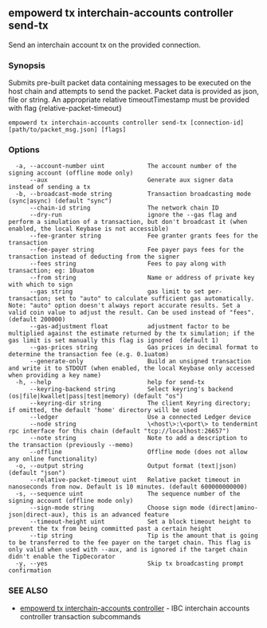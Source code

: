 ## empowerd tx interchain-accounts controller send-tx

Send an interchain account tx on the provided connection.

### Synopsis

Submits pre-built packet data containing messages to be executed on the host chain 
and attempts to send the packet. Packet data is provided as json, file or string. An 
appropriate relative timeoutTimestamp must be provided with flag {relative-packet-timeout}

```
empowerd tx interchain-accounts controller send-tx [connection-id] [path/to/packet_msg.json] [flags]
```

### Options

```
  -a, --account-number uint            The account number of the signing account (offline mode only)
      --aux                            Generate aux signer data instead of sending a tx
  -b, --broadcast-mode string          Transaction broadcasting mode (sync|async) (default "sync")
      --chain-id string                The network chain ID
      --dry-run                        ignore the --gas flag and perform a simulation of a transaction, but don't broadcast it (when enabled, the local Keybase is not accessible)
      --fee-granter string             Fee granter grants fees for the transaction
      --fee-payer string               Fee payer pays fees for the transaction instead of deducting from the signer
      --fees string                    Fees to pay along with transaction; eg: 10uatom
      --from string                    Name or address of private key with which to sign
      --gas string                     gas limit to set per-transaction; set to "auto" to calculate sufficient gas automatically. Note: "auto" option doesn't always report accurate results. Set a valid coin value to adjust the result. Can be used instead of "fees". (default 200000)
      --gas-adjustment float           adjustment factor to be multiplied against the estimate returned by the tx simulation; if the gas limit is set manually this flag is ignored  (default 1)
      --gas-prices string              Gas prices in decimal format to determine the transaction fee (e.g. 0.1uatom)
      --generate-only                  Build an unsigned transaction and write it to STDOUT (when enabled, the local Keybase only accessed when providing a key name)
  -h, --help                           help for send-tx
      --keyring-backend string         Select keyring's backend (os|file|kwallet|pass|test|memory) (default "os")
      --keyring-dir string             The client Keyring directory; if omitted, the default 'home' directory will be used
      --ledger                         Use a connected Ledger device
      --node string                    \<host\>:\<port\> to tendermint rpc interface for this chain (default "tcp://localhost:26657")
      --note string                    Note to add a description to the transaction (previously --memo)
      --offline                        Offline mode (does not allow any online functionality)
  -o, --output string                  Output format (text|json) (default "json")
      --relative-packet-timeout uint   Relative packet timeout in nanoseconds from now. Default is 10 minutes. (default 600000000000)
  -s, --sequence uint                  The sequence number of the signing account (offline mode only)
      --sign-mode string               Choose sign mode (direct|amino-json|direct-aux), this is an advanced feature
      --timeout-height uint            Set a block timeout height to prevent the tx from being committed past a certain height
      --tip string                     Tip is the amount that is going to be transferred to the fee payer on the target chain. This flag is only valid when used with --aux, and is ignored if the target chain didn't enable the TipDecorator
  -y, --yes                            Skip tx broadcasting prompt confirmation
```

### SEE ALSO

* [empowerd tx interchain-accounts controller](empowerd_tx_interchain-accounts_controller.md)	 - IBC interchain accounts controller transaction subcommands

